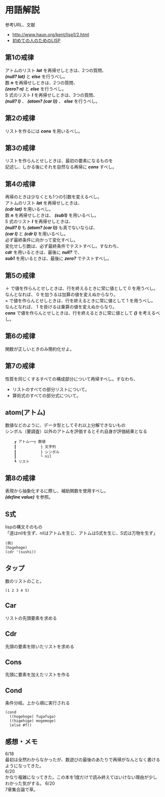 # 用語解説

参考URL、文献  

* http://www.haun.org/kent/lisp1/2.html
* [初めての人のためのLISP](https://www.amazon.co.jp/dp/4798119415/ref=cm_sw_r_tw_dp_U_x_FW7.CbVTHZ064)

## 第1の戒律

アトムのリスト ___lat___ を再帰せしときは、2つの質問、  
___(null? lat)___ と ___else___ を行うべし。  
数 ___n___ を再帰せしときは、2つの質問、  
___(zero? n)___ と ___else___ を行うべし。  
S 式のリスト ___l___ を再帰せしときは、3つの質問、  
___(null? l)___ 、 ___(atom? (car l))___ 、 ___else___ を行うべし。  

## 第2の戒律

リストを作るには ___cons___ を用いるべし。

## 第3の戒律

リストを作らんとせしときは、最初の要素になるものを  
記述し、しかる後にそれを自然なる再帰に ___cons___ すべし。

## 第4の戒律

再帰のときは少なくとも1つの引数を変えるべし。  
アトムのリスト ___lat___ を再帰せしときは、  
___(cdr lat)___ を用いるべし。  
数 ___n___ を再帰せしときは、
___(sub1)___ を用いるべし。  
S 式のリスト ___l___ を再帰せしときは、  
___(null? l)___ も ___(atom? (car l))___ も真でないならば、  
___(car l)___ と ___(cdr l)___ を用いるべし。  
必ず最終条件に向かって変化すべし。  
変化せし引数は、必ず最終条件でテストすべし。すなわち、  
___cdr___ を用いるときは、最後に ___null?___ で、  
___sub1___ を用いるときは、最後に ___zero?___ でテストすべし。  

## 第5の戒律

＋ で値を作らんとせしときは、行を終えるときに常に値として 0 を用うべし。  
なんとなれば、 0 を加うるは加算の値を変えぬからなり。  
× で値を作らんとせしときは、行を終えるときに常に値として 1 を用うべし。  
なんとなれば、 1 を掛けるは乗算の値を変えぬからなり。  
___cons___ で値を作らんとせしときは、行を終えるときに常に値として ___()___ を考えるべし。  

## 第6の戒律

関数が正しいときのみ簡約化せよ。  

## 第7の戒律

性質を同じくするすべての構成部分について再帰すべし。すなわち、  

* リストのすべての部分リストについて。
* 算術式のすべての部分式について。

## atom(アトム)

数値などのように、データ型としてそれ以上分解できないもの  
 シンボル（要調査）以外のアトムを評価するとそれ自身が評価結果となる  

```
	┏ アトム──┬ 数値
	┃           ├ 文字列
	┃           ├ シンボル
	┃           └ nil
	┗ リスト
```

## 第8の戒律

表現から抽象化するに際し、補助関数を使用すべし。  
___(define value)___ を参照。  

## S式

lispの構文そのもの  
「道はnilを生ず、nilはアトムを生じ、アトムはS式を生じ、S式は万物を生ず」  


```
(例)
(hogehoge)
(cdr '(sushi))
```

## タップ

数のリストのこと。

```
(1 2 3 4 5)
```

## Car

リストの先頭要素を求める

## Cdr

先頭の要素を除いたリストを求める

## Cons

先頭に要素を加えたリストを作る

## Cond

条件分岐。上から順に実行される

```
(cond
  ((hogehoge) fugafuga)
  ((higehige) mogemoge)
  (else #f))
```

## 感想・メモ
6/18  
最初は全然わからなかったが、数遊びの最後のあたりで再帰がなんとなく書けるようになってきた。  
6/20  
かなり複雑になってきた。この本を1度だけで読み終えてはいけない理由が少しわかった気がする。 
6/20  
7章集合論で草。  
